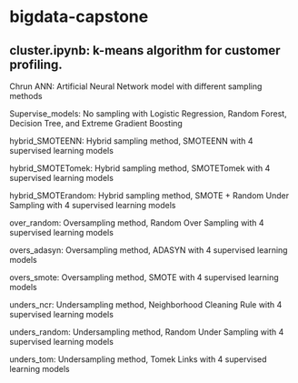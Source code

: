 # bigdata-capstone

## cluster.ipynb: k-means algorithm for customer profiling.

Chrun ANN: Artificial Neural Network model with different sampling methods

Supervise_models: No sampling with Logistic Regression, Random Forest, Decision Tree, and Extreme Gradient Boosting 

hybrid_SMOTEENN: Hybrid sampling method, SMOTEENN with 4 supervised learning models 

hybrid_SMOTETomek: Hybrid sampling method, SMOTETomek with 4 supervised learning models 

hybrid_SMOTErandom: Hybrid sampling method, SMOTE + Random Under Sampling with 4 supervised learning models 

over_random: Oversampling method, Random Over Sampling with 4 supervised learning models  

overs_adasyn: Oversampling method, ADASYN with 4 supervised learning models  

overs_smote: Oversampling method, SMOTE with 4 supervised learning models  

unders_ncr: Undersampling method, Neighborhood Cleaning Rule with 4 supervised learning models  

unders_random: Undersampling method, Random Under Sampling with 4 supervised learning models  

unders_tom: Undersampling method, Tomek Links with 4 supervised learning models  
